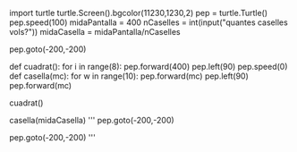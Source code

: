 import turtle
turtle.Screen().bgcolor(11230,1230,2)
pep = turtle.Turtle()
pep.speed(100)
midaPantalla = 400
nCaselles = int(input("quantes caselles vols?"))
midaCasella = midaPantalla/nCaselles

pep.goto(-200,-200)

def cuadrat():
  for i in range(8):
    pep.forward(400)
    pep.left(90)
pep.speed(0)  
def casella(mc):
  for w in range(10):
    pep.forward(mc)
    pep.left(90)
  pep.forward(mc)


cuadrat()

casella(midaCasella)
'''
pep.goto(-200,-200)

pep.goto(-200,-200)
'''
